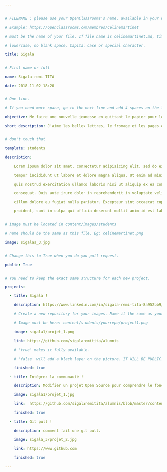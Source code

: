 ```yaml
---


# FILENAME : please use your OpenClassrooms's name, available in your url.

# Example: https://openclassrooms.com/membres/celinemartinet

# must be the name of your file. If file name is celinemartinet.md, title is celinemartinet.

# lowercase, no blank space, Capital case or special character.

title: Sigala


# First name or full 

name: Sigala remi TITA

date: 2018-11-02 18:20


# One line.

# If you need more space, go to the next line and add 4 spaces on the left, as in 'description'.

objective: Me faire une nouvelle jeunesse en quittant le papier pour le digital.

short_description: J'aime les belles lettres, le fromage et les pages écornées. J'apprends à coder pour me faire une nouvelle jeunesse.


# don't touch that

template: students

description:

    Lorem ipsum dolor sit amet, consectetur adipisicing elit, sed do eiusmod

    tempor incididunt ut labore et dolore magna aliqua. Ut enim ad minim veniam,

    quis nostrud exercitation ullamco laboris nisi ut aliquip ex ea commodo

    consequat. Duis aute irure dolor in reprehenderit in voluptate velit esse

    cillum dolore eu fugiat nulla pariatur. Excepteur sint occaecat cupidatat non

    proident, sunt in culpa qui officia deserunt mollit anim id est laborum.


# image must be located in content/images/students

# name should be the same as this file. Eg: celinemartinet.png

image: sigalas_3.jpg


# Change this to True when you do you pull request.

public: True


# You need to keep the exact same structure for each new project.

projects:

  - title: Sigala !

    description: https://www.linkedin.com/in/sigala-remi-tita-8a952bb9/

    # Create a new repository for your images. Name it the same as your nickname and profile picture.

    # Image must be here: content/students/yourrepo/project1.png

    image: sigala1/projet_1.png

    link: https://github.com/sigalaremitita/alumnis

    # 'true' makes it fully available.

    # 'false' will add a black layer on the picture. IT WILL BE PUBLIC!

    finished: true

  - title: Intégrez la communauté !

    description: Modifier un projet Open Source pour comprendre le fonctionnement de Git, de Github et des pull requests. 

    image: sigala1/projet_1.jpg

    link:  https://github.com/sigalaremitita/alumnis/blob/master/content/students/sigala69.md

    finished: true

  - title: Git pull !

    description: comment fait une git pull.

    image: sigala_3/projet_2.jpg

    link: https://www.github.com

    finished: true

---
```

